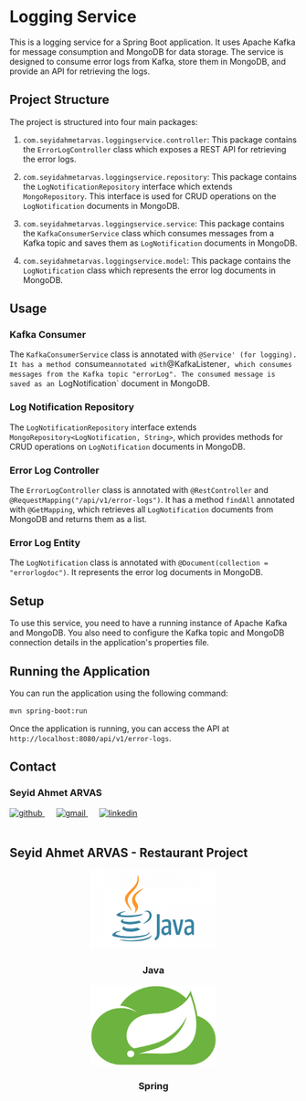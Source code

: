 # Logging Service

This is a logging service for a Spring Boot application. It uses Apache Kafka for message consumption and MongoDB for data storage. The service is designed to consume error logs from Kafka, store them in MongoDB, and provide an API for retrieving the logs.

## Project Structure

The project is structured into four main packages:

1. `com.seyidahmetarvas.loggingservice.controller`: This package contains the `ErrorLogController` class which exposes a REST API for retrieving the error logs.

2. `com.seyidahmetarvas.loggingservice.repository`: This package contains the `LogNotificationRepository` interface which extends `MongoRepository`. This interface is used for CRUD operations on the `LogNotification` documents in MongoDB.

3. `com.seyidahmetarvas.loggingservice.service`: This package contains the `KafkaConsumerService` class which consumes messages from a Kafka topic and saves them as `LogNotification` documents in MongoDB.

4. `com.seyidahmetarvas.loggingservice.model`: This package contains the `LogNotification` class which represents the error log documents in MongoDB.

## Usage

### Kafka Consumer

The `KafkaConsumerService` class is annotated with `@Service' (for logging). It has a method `consume` annotated with `@KafkaListener`, which consumes messages from the Kafka topic "errorLog". The consumed message is saved as an `LogNotification` document in MongoDB.

### Log Notification Repository

The `LogNotificationRepository` interface extends `MongoRepository<LogNotification, String>`, which provides methods for CRUD operations on `LogNotification` documents in MongoDB.

### Error Log Controller

The `ErrorLogController` class is annotated with `@RestController` and `@RequestMapping("/api/v1/error-logs")`. It has a method `findAll` annotated with `@GetMapping`, which retrieves all `LogNotification` documents from MongoDB and returns them as a list.

### Error Log Entity

The `LogNotification` class is annotated with `@Document(collection = "errorlogdoc")`. It represents the error log documents in MongoDB.

## Setup

To use this service, you need to have a running instance of Apache Kafka and MongoDB. You also need to configure the Kafka topic and MongoDB connection details in the application's properties file.

## Running the Application

You can run the application using the following command:

```bash
mvn spring-boot:run
```

Once the application is running, you can access the API at `http://localhost:8080/api/v1/error-logs`.

## Contact

### Seyid Ahmet ARVAS

<a href="https://github.com/ahmetarvastr" target="_blank">
<img  src=https://img.shields.io/badge/github-%2324292e.svg?&style=for-the-badge&logo=github&logoColor=white alt=github style="margin-bottom: 20px;" />
</a>
<a href = "mailto:example@outlook.com?subject = Feedback&body = Message">
<img src=https://img.shields.io/badge/send-email-email?&style=for-the-badge&logo=microsoftoutlook&color=CD5C5C alt=gmail style="margin-bottom: 20px; margin-left:20px" />
</a>
<a href="https://linkedin.com/in/seyidahmetarvas" target="_blank">
<img src=https://img.shields.io/badge/linkedin-%231E77B5.svg?&style=for-the-badge&logo=linkedin&logoColor=white alt=linkedin style="margin-bottom: 20px; margin-left:20px" />
</a>  

## Seyid Ahmet ARVAS - Restaurant Project

<div align="center">
<img src="../img/java.png" alt="Logo" width="220" height="140">
<h3 align="center">Java</h3>
</div>

<div align="center">
<img src="../img/spring.png" alt="Logo" width="220" height="140">
<h3 align="center">Spring</h3>   
</div>
